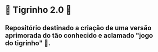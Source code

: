 # :tiger:	Tigrinho 2.0 :tiger:
## Repositório destinado a criação de uma versão aprimorada do tão conhecido e aclamado "jogo do tigrinho" :japanese_goblin:.
